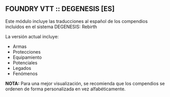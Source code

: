 ## FOUNDRY VTT :: DEGENESIS [ES]

Este módulo incluye las traducciones al español de los compendios incluidos en el sistema DEGENESIS: Rebirth

La versión actual incluye:
* Armas
* Protecciones
* Equipamiento
* Potenciales
* Legados
* Fenómenos

**NOTA:** Para una mejor visualización, se recomienda que los compendios se ordenen de forma personalizada en vez alfabéticamente.